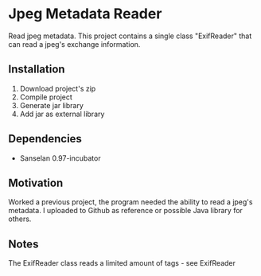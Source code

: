 # Jpeg Metadata Reader
Read jpeg metadata. This project contains a single class "ExifReader" that can read a jpeg's exchange information.

<h2>Installation</h2>
<ol>
  <li>Download project's zip</li>
  <li>Compile project</li>
  <li>Generate jar library</li>
  <li>Add jar as external library</li>
</ol>

<h2>Dependencies</h2>
<ul>
  <li>Sanselan 0.97-incubator</li>
</ul>

<h2>Motivation</h2>
Worked a previous project, the program needed the ability to read a jpeg's metadata. I uploaded to Github as reference or possible Java library for others.

<h2>Notes</h2>
The ExifReader class reads a limited amount of tags - see ExifReader
